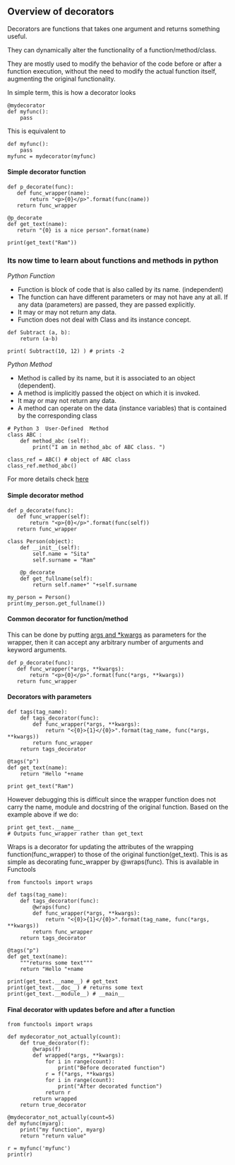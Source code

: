 ## Overview of decorators

Decorators are functions that takes one argument and returns something useful.

They can dynamically alter the functionality of a function/method/class.

They are mostly used to modify the behavior of the code before or after a function execution, without the need to modify the actual function itself, augmenting the original functionality.


In simple term, this is how a decorator looks
```
@mydecorator
def myfunc():
    pass
```
This is equivalent to
```
def myfunc():
    pass
myfunc = mydecorator(myfunc)
```

#### Simple decorator function
```
def p_decorate(func):
   def func_wrapper(name):
       return "<p>{0}</p>".format(func(name))
   return func_wrapper

@p_decorate
def get_text(name):
   return "{0} is a nice person".format(name)

print(get_text("Ram"))
```

### Its now time to learn about functions and methods in python

*Python Function*
* Function is block of code that is also called by its name. (independent)
* The function can have different parameters or may not have any at all. If any data (parameters) are passed, they are passed explicitly.
* It may or may not return any data.
* Function does not deal with Class and its instance concept.
```
def Subtract (a, b): 
    return (a-b) 
  
print( Subtract(10, 12) ) # prints -2 
```

*Python Method*
* Method is called by its name, but it is associated to an object (dependent).
* A method is implicitly passed the object on which it is invoked.
* It may or may not return any data.
* A method can operate on the data (instance variables) that is contained by the corresponding class
```
# Python 3  User-Defined  Method 
class ABC : 
    def method_abc (self): 
        print("I am in method_abc of ABC class. ") 
  
class_ref = ABC() # object of ABC class 
class_ref.method_abc()
```

For more details check [here](https://www.geeksforgeeks.org/difference-method-function-python/)

#### Simple decorator method
```
def p_decorate(func):
   def func_wrapper(self):
       return "<p>{0}</p>".format(func(self))
   return func_wrapper

class Person(object):
    def __init__(self):
        self.name = "Sita"
        self.surname = "Ram"

    @p_decorate
    def get_fullname(self):
        return self.name+" "+self.surname

my_person = Person()
print(my_person.get_fullname())
```

#### Common decorator for function/method

This can be done by putting [args and \*kwargs](https://docs.python.org/2/tutorial/controlflow.html#keyword-arguments) as parameters for the wrapper, then it can accept any arbitrary number of arguments and keyword arguments.
```
def p_decorate(func):
   def func_wrapper(*args, **kwargs):
       return "<p>{0}</p>".format(func(*args, **kwargs))
   return func_wrapper
```

#### Decorators with parameters
```
def tags(tag_name):
    def tags_decorator(func):
        def func_wrapper(*args, **kwargs):
            return "<{0}>{1}</{0}>".format(tag_name, func(*args, **kwargs))
        return func_wrapper
    return tags_decorator

@tags("p")
def get_text(name):
    return "Hello "+name

print get_text("Ram")
```
However debugging this is difficult since the wrapper function does not carry the name, module and docstring of the original function. Based on the example above if we do:
```
print get_text.__name__
# Outputs func_wrapper rather than get_text
```
Wraps is a decorator for updating the attributes of the wrapping function(func_wrapper) to those of the original function(get_text). This is as simple as decorating func_wrapper by @wraps(func). This is available in Functools

```
from functools import wraps

def tags(tag_name):
    def tags_decorator(func):
        @wraps(func)
        def func_wrapper(*args, **kwargs):
            return "<{0}>{1}</{0}>".format(tag_name, func(*args, **kwargs))
        return func_wrapper
    return tags_decorator

@tags("p")
def get_text(name):
    """returns some text"""
    return "Hello "+name

print(get_text.__name__) # get_text
print(get_text.__doc__) # returns some text
print(get_text.__module__) # __main__
```

#### Final decorator with updates before and after a function
```
from functools import wraps

def mydecorator_not_actually(count):
    def true_decorator(f):
        @wraps(f)
        def wrapped(*args, **kwargs):
            for i in range(count):
                print("Before decorated function")
            r = f(*args, **kwargs)
            for i in range(count):
                print("After decorated function")
            return r
        return wrapped
    return true_decorator

@mydecorator_not_actually(count=5)
def myfunc(myarg):
    print("my function", myarg)
    return "return value"

r = myfunc('myfunc')
print(r)
```
